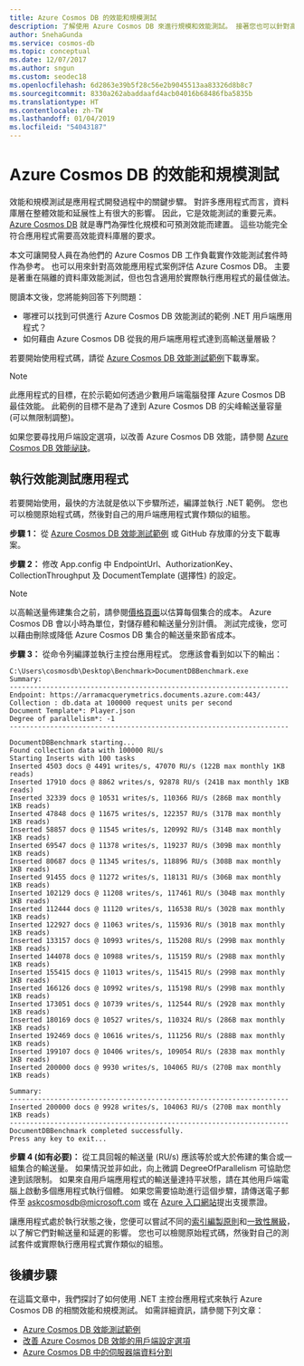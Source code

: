 ```yaml
---
title: Azure Cosmos DB 的效能和規模測試
description: 了解使用 Azure Cosmos DB 來進行規模和效能測試。 接著您也可以針對高效能應用程式案例評估 Azure Cosmos DB 的功能。
author: SnehaGunda
ms.service: cosmos-db
ms.topic: conceptual
ms.date: 12/07/2017
ms.author: sngun
ms.custom: seodec18
ms.openlocfilehash: 6d2863e39b5f28c56e2b9045513aa83326d8b8c7
ms.sourcegitcommit: 8330a262abaddaafd4acb04016b68486fba5835b
ms.translationtype: HT
ms.contentlocale: zh-TW
ms.lasthandoff: 01/04/2019
ms.locfileid: "54043187"
---
```

# <a name="performance-and-scale-testing-with-azure-cosmos-db"></a>Azure Cosmos DB 的效能和規模測試

效能和規模測試是應用程式開發過程中的關鍵步驟。 對許多應用程式而言，資料庫層在整體效能和延展性上有很大的影響。 因此，它是效能測試的重要元素。 [Azure Cosmos DB](https://azure.microsoft.com/services/cosmos-db/) 就是專門為彈性化規模和可預測效能而建置。 這些功能完全符合應用程式需要高效能資料庫層的要求。 

本文可讓開發人員在為他們的 Azure Cosmos DB 工作負載實作效能測試套件時作為參考。 也可以用來針對高效能應用程式案例評估 Azure Cosmos DB。 主要是著重在隔離的資料庫效能測試，但也包含適用於實際執行應用程式的最佳做法。

閱讀本文後，您將能夠回答下列問題： 

* 哪裡可以找到可供進行 Azure Cosmos DB 效能測試的範例 .NET 用戶端應用程式？ 
* 如何藉由 Azure Cosmos DB 從我的用戶端應用程式達到高輸送量層級？

若要開始使用程式碼，請從 [Azure Cosmos DB 效能測試範例](https://github.com/Azure/azure-documentdb-dotnet/tree/master/samples/documentdb-benchmark)下載專案。 

> [!NOTE]
> 此應用程式的目標，在於示範如何透過少數用戶端電腦發揮 Azure Cosmos DB 最佳效能。 此範例的目標不是為了達到 Azure Cosmos DB 的尖峰輸送量容量 (可以無限制調整)。
> 
> 

如果您要尋找用戶端設定選項，以改善 Azure Cosmos DB 效能，請參閱 [Azure Cosmos DB 效能祕訣](performance-tips.md)。

## <a name="run-the-performance-testing-application"></a>執行效能測試應用程式
若要開始使用，最快的方法就是依以下步驟所述，編譯並執行 .NET 範例。 您也可以檢閱原始程式碼，然後對自己的用戶端應用程式實作類似的組態。

**步驟 1：** 從 [Azure Cosmos DB 效能測試範例](https://github.com/Azure/azure-documentdb-dotnet/tree/master/samples/documentdb-benchmark) 或 GitHub 存放庫的分支下載專案。

**步驟 2：** 修改 App.config 中 EndpointUrl、AuthorizationKey、CollectionThroughput 及 DocumentTemplate (選擇性) 的設定。

> [!NOTE]
> 以高輸送量佈建集合之前，請參閱[價格頁面](https://azure.microsoft.com/pricing/details/cosmos-db/)以估算每個集合的成本。 Azure Cosmos DB 會以小時為單位，對儲存體和輸送量分別計價。 測試完成後，您可以藉由刪除或降低 Azure Cosmos DB 集合的輸送量來節省成本。
> 
> 

**步驟 3：** 從命令列編譯並執行主控台應用程式。 您應該會看到如以下的輸出：

    C:\Users\cosmosdb\Desktop\Benchmark>DocumentDBBenchmark.exe
    Summary:
    ---------------------------------------------------------------------
    Endpoint: https://arramacquerymetrics.documents.azure.com:443/
    Collection : db.data at 100000 request units per second
    Document Template*: Player.json
    Degree of parallelism*: -1
    ---------------------------------------------------------------------

    DocumentDBBenchmark starting...
    Found collection data with 100000 RU/s
    Starting Inserts with 100 tasks
    Inserted 4503 docs @ 4491 writes/s, 47070 RU/s (122B max monthly 1KB reads)
    Inserted 17910 docs @ 8862 writes/s, 92878 RU/s (241B max monthly 1KB reads)
    Inserted 32339 docs @ 10531 writes/s, 110366 RU/s (286B max monthly 1KB reads)
    Inserted 47848 docs @ 11675 writes/s, 122357 RU/s (317B max monthly 1KB reads)
    Inserted 58857 docs @ 11545 writes/s, 120992 RU/s (314B max monthly 1KB reads)
    Inserted 69547 docs @ 11378 writes/s, 119237 RU/s (309B max monthly 1KB reads)
    Inserted 80687 docs @ 11345 writes/s, 118896 RU/s (308B max monthly 1KB reads)
    Inserted 91455 docs @ 11272 writes/s, 118131 RU/s (306B max monthly 1KB reads)
    Inserted 102129 docs @ 11208 writes/s, 117461 RU/s (304B max monthly 1KB reads)
    Inserted 112444 docs @ 11120 writes/s, 116538 RU/s (302B max monthly 1KB reads)
    Inserted 122927 docs @ 11063 writes/s, 115936 RU/s (301B max monthly 1KB reads)
    Inserted 133157 docs @ 10993 writes/s, 115208 RU/s (299B max monthly 1KB reads)
    Inserted 144078 docs @ 10988 writes/s, 115159 RU/s (298B max monthly 1KB reads)
    Inserted 155415 docs @ 11013 writes/s, 115415 RU/s (299B max monthly 1KB reads)
    Inserted 166126 docs @ 10992 writes/s, 115198 RU/s (299B max monthly 1KB reads)
    Inserted 173051 docs @ 10739 writes/s, 112544 RU/s (292B max monthly 1KB reads)
    Inserted 180169 docs @ 10527 writes/s, 110324 RU/s (286B max monthly 1KB reads)
    Inserted 192469 docs @ 10616 writes/s, 111256 RU/s (288B max monthly 1KB reads)
    Inserted 199107 docs @ 10406 writes/s, 109054 RU/s (283B max monthly 1KB reads)
    Inserted 200000 docs @ 9930 writes/s, 104065 RU/s (270B max monthly 1KB reads)

    Summary:
    ---------------------------------------------------------------------
    Inserted 200000 docs @ 9928 writes/s, 104063 RU/s (270B max monthly 1KB reads)
    ---------------------------------------------------------------------
    DocumentDBBenchmark completed successfully.
    Press any key to exit...


**步驟 4 (如有必要)：** 從工具回報的輸送量 (RU/s) 應該等於或大於佈建的集合或一組集合的輸送量。 如果情況並非如此，向上微調 DegreeOfParallelism 可協助您達到該限制。 如果來自用戶端應用程式的輸送量達持平狀態，請在其他用戶端電腦上啟動多個應用程式執行個體。 如果您需要協助進行這個步驟，請傳送電子郵件至 askcosmosdb@microsoft.com 或在 [Azure 入口網站](https://portal.azure.com)提出支援票證。

讓應用程式處於執行狀態之後，您便可以嘗試不同的[索引編製原則](index-policy.md)和[一致性層級](consistency-levels.md)，以了解它們對輸送量和延遲的影響。 您也可以檢閱原始程式碼，然後對自己的測試套件或實際執行應用程式實作類似的組態。

## <a name="next-steps"></a>後續步驟
在這篇文章中，我們探討了如何使用 .NET 主控台應用程式來執行 Azure Cosmos DB 的相關效能和規模測試。 如需詳細資訊，請參閱下列文章：

* [Azure Cosmos DB 效能測試範例](https://github.com/Azure/azure-documentdb-dotnet/tree/master/samples/documentdb-benchmark)
* [改善 Azure Cosmos DB 效能的用戶端設定選項](performance-tips.md)
* [Azure Cosmos DB 中的伺服器端資料分割](partition-data.md)


